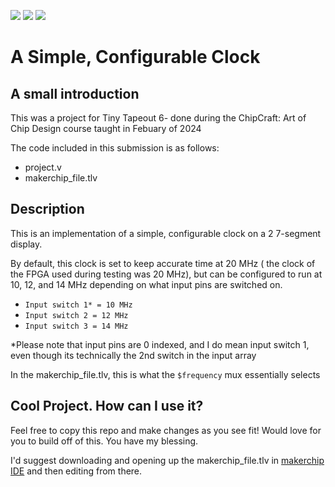 ![](../../workflows/gds/badge.svg) ![](../../workflows/docs/badge.svg) ![](../../workflows/test/badge.svg)

# A Simple, Configurable Clock 

## A small introduction
This was a project for Tiny Tapeout 6- done during the ChipCraft: Art of Chip Design course taught in Febuary of 2024

The code included in this submission is as follows:
- project.v
- makerchip_file.tlv

## Description
This is an implementation of a simple, configurable clock on a 2 7-segment display. 

By default, this clock is set to keep accurate time at 20 MHz ( the clock of the FPGA used during testing was 20 MHz), but can be configured to run at 10, 12, and 14 MHz depending on what input pins are switched on.


- `Input switch 1* = 10 MHz`
- `Input switch 2 = 12 MHz`
- `Input switch 3 = 14 MHz`

*Please note that input pins are 0 indexed, and I do mean input switch 1, even though its technically the 2nd switch in the input array

In the makerchip_file.tlv, this is what the `$frequency` mux essentially selects

## Cool Project. How can I use it?

Feel free to copy this repo and make changes as you see fit! Would love for you to build off of this. You have my blessing. 

I'd suggest downloading and opening up the makerchip_file.tlv in [makerchip IDE](https://makerchip.com/sandbox/) and then editing from there. 



